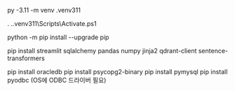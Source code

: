 py -3.11 -m venv .venv311

. .\.venv311\Scripts\Activate.ps1

python -m pip install --upgrade pip

pip install streamlit sqlalchemy pandas numpy jinja2 qdrant-client sentence-transformers

pip install oracledb
pip install psycopg2-binary
pip install pymysql
pip install pyodbc (OS에 ODBC 드라이버 필요)